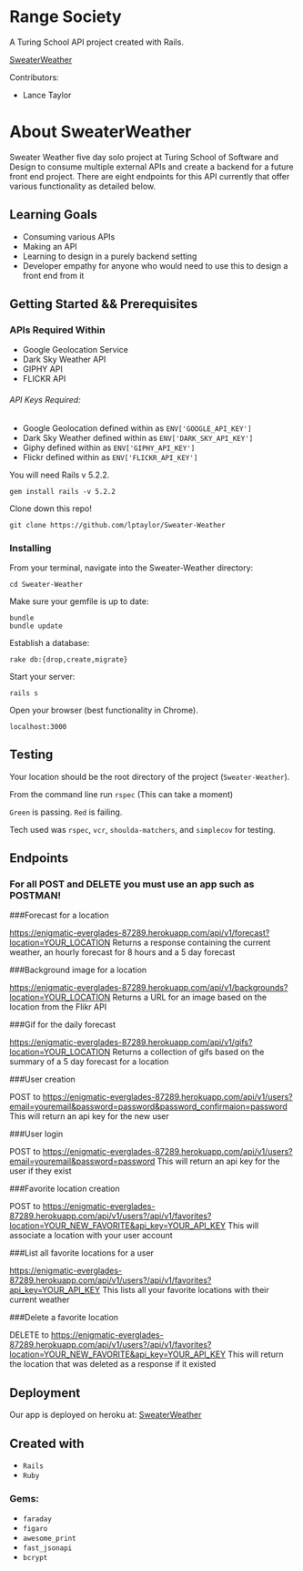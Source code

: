 # Range Society
A Turing School API project created with Rails.

[SweaterWeather](https://enigmatic-everglades-87289.herokuapp.com/)

Contributors:
* Lance Taylor

# About SweaterWeather

Sweater Weather five day solo project at Turing School of Software and Design to consume multiple external APIs and create a backend for a future front end project. There are eight endpoints for this API currently that offer various functionality as detailed below.

## Learning Goals

* Consuming various APIs
* Making an API
* Learning to design in a purely backend setting
* Developer empathy for anyone who would need to use this to design a front end from it

## Getting Started && Prerequisites

### APIs Required Within
* Google Geolocation Service
* Dark Sky Weather API
* GIPHY API
* FLICKR API

###### API Keys Required:

* Google Geolocation defined within as `ENV['GOOGLE_API_KEY']`
* Dark Sky Weather defined within as `ENV['DARK_SKY_API_KEY']`
* Giphy defined within as `ENV['GIPHY_API_KEY']`
* Flickr defined within as `ENV['FLICKR_API_KEY']`

You will need Rails v 5.2.2.
```
gem install rails -v 5.2.2
```
Clone down this repo!

```
git clone https://github.com/lptaylor/Sweater-Weather
```

### Installing

From your terminal, navigate into the Sweater-Weather directory:

```
cd Sweater-Weather
```

Make sure your gemfile is up to date:

```
bundle
bundle update
```
Establish a database:

```
rake db:{drop,create,migrate}
```
Start your server:

```
rails s
```

Open your browser (best functionality in Chrome).

`localhost:3000`

## Testing

Your location should be the root directory of the project (`Sweater-Weather`).

From the command line run `rspec`
(This can take a moment)

`Green` is passing.
`Red` is failing.

Tech used was `rspec`, `vcr`, `shoulda-matchers`, and `simplecov` for testing.

## Endpoints

### For all POST and DELETE you must use an app such as POSTMAN!

###Forecast for a location

https://enigmatic-everglades-87289.herokuapp.com/api/v1/forecast?location=YOUR_LOCATION
Returns a response containing the current weather, an hourly forecast for 8 hours and a 5 day forecast

###Background image for a location

https://enigmatic-everglades-87289.herokuapp.com/api/v1/backgrounds?location=YOUR_LOCATION
Returns a URL for an image based on the location from the Flikr API

###Gif for the daily forecast

https://enigmatic-everglades-87289.herokuapp.com/api/v1/gifs?location=YOUR_LOCATION
Returns a collection of gifs based on the summary of a 5 day forecast for a location

###User creation

POST to https://enigmatic-everglades-87289.herokuapp.com/api/v1/users?email=youremail&password=password&password_confirmaion=password
This will return an api key for the new user

###User login

POST to https://enigmatic-everglades-87289.herokuapp.com/api/v1/users?email=youremail&password=password
This will return an api key for the user if they exist

###Favorite location creation

POST to
https://enigmatic-everglades-87289.herokuapp.com/api/v1/users?/api/v1/favorites?location=YOUR_NEW_FAVORITE&api_key=YOUR_API_KEY
This will associate a location with your user account

###List all favorite locations for a user

https://enigmatic-everglades-87289.herokuapp.com/api/v1/users?/api/v1/favorites?api_key=YOUR_API_KEY
This lists all your favorite locations with their current weather

###Delete a favorite location

DELETE to
https://enigmatic-everglades-87289.herokuapp.com/api/v1/users?/api/v1/favorites?location=YOUR_NEW_FAVORITE&api_key=YOUR_API_KEY
This will return the location that was deleted as a response if it existed


## Deployment

Our app is deployed on heroku at: [SweaterWeather](https://enigmatic-everglades-87289.herokuapp.com/)

## Created with

* `Rails`
* `Ruby`

### Gems:
* `faraday`
* `figaro`
* `awesome_print`
* `fast_jsonapi`
* `bcrypt`
